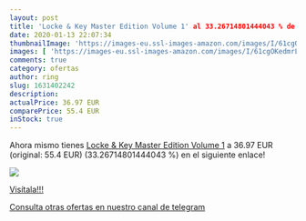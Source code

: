 ```yaml
---
layout: post
title: 'Locke & Key Master Edition Volume 1' al 33.26714801444043 % de descuento
date: 2020-01-13 22:07:34
thumbnailImage: 'https://images-eu.ssl-images-amazon.com/images/I/61cgOKedmrL._SL200_.jpg'
images: [ 'https://images-eu.ssl-images-amazon.com/images/I/61cgOKedmrL._SL200_.jpg' ]
comments: true
category: ofertas
author: ring
slug: 1631402242
description:
actualPrice: 36.97 EUR
comparePrice: 55.4 EUR
inStock: true
---
```


Ahora mismo tienes [Locke & Key Master Edition Volume 1](https://www.amazon.com/dp/1631402242/?tag=redken08-20) a 36.97 EUR (original: 55.4 EUR) (33.26714801444043 %) en el siguiente enlace!

[![](https://images-eu.ssl-images-amazon.com/images/I/61cgOKedmrL._SL200_.jpg)](https://www.amazon.com/dp/1631402242/?tag=redken08-20)

[Visítala!!!](https://www.amazon.com/dp/1631402242/?tag=redken08-20)

[Consulta otras ofertas en nuestro canal de telegram](https://t.me/s/ofertas25)
